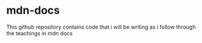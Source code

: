 # mdn-docs
This github repository contains code that i will be writing as i follow through the teachings in mdn docs
